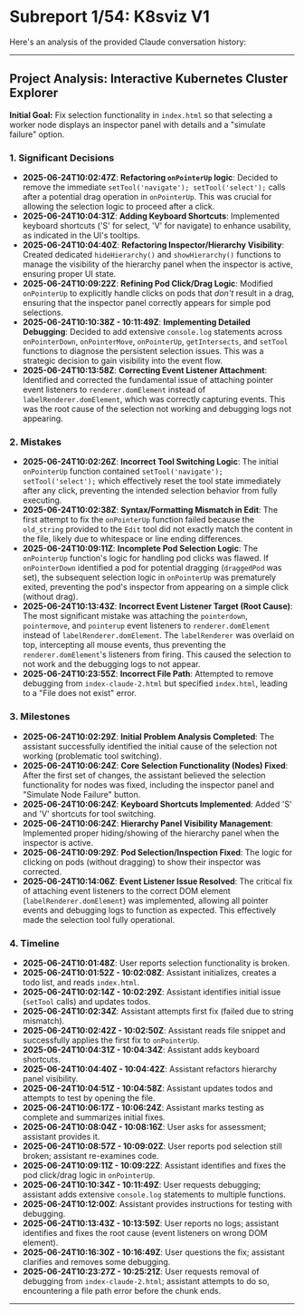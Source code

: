 # Subreport 1/54: K8sviz V1

Here's an analysis of the provided Claude conversation history:

---

## Project Analysis: Interactive Kubernetes Cluster Explorer

**Initial Goal:** Fix selection functionality in `index.html` so that selecting a worker node displays an inspector panel with details and a "simulate failure" option.

### 1. Significant Decisions

*   **2025-06-24T10:02:47Z**: **Refactoring `onPointerUp` logic**: Decided to remove the immediate `setTool('navigate'); setTool('select');` calls after a potential drag operation in `onPointerUp`. This was crucial for allowing the selection logic to proceed after a click.
*   **2025-06-24T10:04:31Z**: **Adding Keyboard Shortcuts**: Implemented keyboard shortcuts ('S' for select, 'V' for navigate) to enhance usability, as indicated in the UI's tooltips.
*   **2025-06-24T10:04:40Z**: **Refactoring Inspector/Hierarchy Visibility**: Created dedicated `hideHierarchy()` and `showHierarchy()` functions to manage the visibility of the hierarchy panel when the inspector is active, ensuring proper UI state.
*   **2025-06-24T10:09:22Z**: **Refining Pod Click/Drag Logic**: Modified `onPointerUp` to explicitly handle clicks on pods that *don't* result in a drag, ensuring that the inspector panel correctly appears for simple pod selections.
*   **2025-06-24T10:10:38Z - 10:11:49Z**: **Implementing Detailed Debugging**: Decided to add extensive `console.log` statements across `onPointerDown`, `onPointerMove`, `onPointerUp`, `getIntersects`, and `setTool` functions to diagnose the persistent selection issues. This was a strategic decision to gain visibility into the event flow.
*   **2025-06-24T10:13:58Z**: **Correcting Event Listener Attachment**: Identified and corrected the fundamental issue of attaching pointer event listeners to `renderer.domElement` instead of `labelRenderer.domElement`, which was correctly capturing events. This was the root cause of the selection not working and debugging logs not appearing.

### 2. Mistakes

*   **2025-06-24T10:02:26Z**: **Incorrect Tool Switching Logic**: The initial `onPointerUp` function contained `setTool('navigate'); setTool('select');` which effectively reset the tool state immediately after any click, preventing the intended selection behavior from fully executing.
*   **2025-06-24T10:02:38Z**: **Syntax/Formatting Mismatch in Edit**: The first attempt to fix the `onPointerUp` function failed because the `old_string` provided to the `Edit` tool did not exactly match the content in the file, likely due to whitespace or line ending differences.
*   **2025-06-24T10:09:11Z**: **Incomplete Pod Selection Logic**: The `onPointerUp` function's logic for handling pod clicks was flawed. If `onPointerDown` identified a pod for potential dragging (`draggedPod` was set), the subsequent selection logic in `onPointerUp` was prematurely exited, preventing the pod's inspector from appearing on a simple click (without drag).
*   **2025-06-24T10:13:43Z**: **Incorrect Event Listener Target (Root Cause)**: The most significant mistake was attaching the `pointerdown`, `pointermove`, and `pointerup` event listeners to `renderer.domElement` instead of `labelRenderer.domElement`. The `labelRenderer` was overlaid on top, intercepting all mouse events, thus preventing the `renderer.domElement`'s listeners from firing. This caused the selection to not work and the debugging logs to not appear.
*   **2025-06-24T10:23:55Z**: **Incorrect File Path**: Attempted to remove debugging from `index-claude-2.html` but specified `index.html`, leading to a "File does not exist" error.

### 3. Milestones

*   **2025-06-24T10:02:29Z**: **Initial Problem Analysis Completed**: The assistant successfully identified the initial cause of the selection not working (problematic tool switching).
*   **2025-06-24T10:06:24Z**: **Core Selection Functionality (Nodes) Fixed**: After the first set of changes, the assistant believed the selection functionality for nodes was fixed, including the inspector panel and "Simulate Node Failure" button.
*   **2025-06-24T10:06:24Z**: **Keyboard Shortcuts Implemented**: Added 'S' and 'V' shortcuts for tool switching.
*   **2025-06-24T10:06:24Z**: **Hierarchy Panel Visibility Management**: Implemented proper hiding/showing of the hierarchy panel when the inspector is active.
*   **2025-06-24T10:09:29Z**: **Pod Selection/Inspection Fixed**: The logic for clicking on pods (without dragging) to show their inspector was corrected.
*   **2025-06-24T10:14:06Z**: **Event Listener Issue Resolved**: The critical fix of attaching event listeners to the correct DOM element (`labelRenderer.domElement`) was implemented, allowing all pointer events and debugging logs to function as expected. This effectively made the selection tool fully operational.

### 4. Timeline

*   **2025-06-24T10:01:48Z**: User reports selection functionality is broken.
*   **2025-06-24T10:01:52Z - 10:02:08Z**: Assistant initializes, creates a todo list, and reads `index.html`.
*   **2025-06-24T10:02:14Z - 10:02:29Z**: Assistant identifies initial issue (`setTool` calls) and updates todos.
*   **2025-06-24T10:02:34Z**: Assistant attempts first fix (failed due to string mismatch).
*   **2025-06-24T10:02:42Z - 10:02:50Z**: Assistant reads file snippet and successfully applies the first fix to `onPointerUp`.
*   **2025-06-24T10:04:31Z - 10:04:34Z**: Assistant adds keyboard shortcuts.
*   **2025-06-24T10:04:40Z - 10:04:42Z**: Assistant refactors hierarchy panel visibility.
*   **2025-06-24T10:04:51Z - 10:04:58Z**: Assistant updates todos and attempts to test by opening the file.
*   **2025-06-24T10:06:17Z - 10:06:24Z**: Assistant marks testing as complete and summarizes initial fixes.
*   **2025-06-24T10:08:04Z - 10:08:16Z**: User asks for assessment; assistant provides it.
*   **2025-06-24T10:08:57Z - 10:09:02Z**: User reports pod selection still broken; assistant re-examines code.
*   **2025-06-24T10:09:11Z - 10:09:22Z**: Assistant identifies and fixes the pod click/drag logic in `onPointerUp`.
*   **2025-06-24T10:10:34Z - 10:11:49Z**: User requests debugging; assistant adds extensive `console.log` statements to multiple functions.
*   **2025-06-24T10:12:00Z**: Assistant provides instructions for testing with debugging.
*   **2025-06-24T10:13:43Z - 10:13:59Z**: User reports no logs; assistant identifies and fixes the root cause (event listeners on wrong DOM element).
*   **2025-06-24T10:16:30Z - 10:16:49Z**: User questions the fix; assistant clarifies and removes some debugging.
*   **2025-06-24T10:23:27Z - 10:25:21Z**: User requests removal of debugging from `index-claude-2.html`; assistant attempts to do so, encountering a file path error before the chunk ends.

---